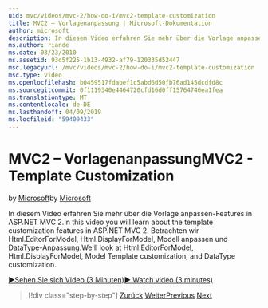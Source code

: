 ```yaml
---
uid: mvc/videos/mvc-2/how-do-i/mvc2-template-customization
title: MVC2 – Vorlagenanpassung | Microsoft-Dokumentation
author: microsoft
description: In diesem Video erfahren Sie mehr über die Vorlage anpassen-Features in ASP.NET MVC 2. Betrachten wir Html.EditorForModel, Html.DisplayForModel, Modell Templ...
ms.author: riande
ms.date: 03/23/2010
ms.assetid: 93d5f225-1b13-4932-af79-120335d52447
msc.legacyurl: /mvc/videos/mvc-2/how-do-i/mvc2-template-customization
msc.type: video
ms.openlocfilehash: b0459517fdabef1c5abd6d50fb76ad145dcdfd8c
ms.sourcegitcommit: 0f1119340e4464720cfd16d0ff15764746ea1fea
ms.translationtype: MT
ms.contentlocale: de-DE
ms.lasthandoff: 04/09/2019
ms.locfileid: "59409433"
---
```

# <a name="mvc2---template-customization"></a><span data-ttu-id="e5cb7-104">MVC2 – Vorlagenanpassung</span><span class="sxs-lookup"><span data-stu-id="e5cb7-104">MVC2 - Template Customization</span></span>

<span data-ttu-id="e5cb7-105">by [Microsoft](https://github.com/microsoft)</span><span class="sxs-lookup"><span data-stu-id="e5cb7-105">by [Microsoft](https://github.com/microsoft)</span></span>

<span data-ttu-id="e5cb7-106">In diesem Video erfahren Sie mehr über die Vorlage anpassen-Features in ASP.NET MVC 2.</span><span class="sxs-lookup"><span data-stu-id="e5cb7-106">In this video you will learn about the template customization features in ASP.NET MVC 2.</span></span> <span data-ttu-id="e5cb7-107">Betrachten wir Html.EditorForModel, Html.DisplayForModel, Modell anpassen und DataType-Anpassung.</span><span class="sxs-lookup"><span data-stu-id="e5cb7-107">We'll look at Html.EditorForModel, Html.DisplayForModel, Model Template customization, and DataType customization.</span></span>

[<span data-ttu-id="e5cb7-108">&#9654;Sehen Sie sich Video (3 Minuten)</span><span class="sxs-lookup"><span data-stu-id="e5cb7-108">&#9654; Watch video (3 minutes)</span></span>](https://channel9.msdn.com/Blogs/ASP-NET-Site-Videos/mvc2-template-customization)

> [!div class="step-by-step"]
> <span data-ttu-id="e5cb7-109">[Zurück](mvc2-model-validation.md)
> [Weiter](aspnet-mvc-2-areas.md)</span><span class="sxs-lookup"><span data-stu-id="e5cb7-109">[Previous](mvc2-model-validation.md)
[Next](aspnet-mvc-2-areas.md)</span></span>
